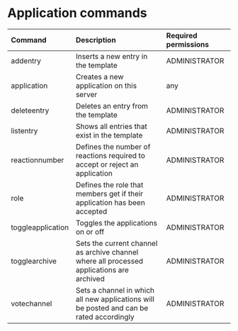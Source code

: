 # Application commands

| Command | Description | Required permissions |
| :--- | :--- | :--- |
|addentry                 | Inserts a new entry in the template | ADMINISTRATOR|
|application              | Creates a new application on this server | any|
|deleteentry              | Deletes an entry from the template | ADMINISTRATOR|
|listentry                | Shows all entries that exist in the template | ADMINISTRATOR|
|reactionnumber           | Defines the number of reactions required to accept or reject an application | ADMINISTRATOR|
|role                     | Defines the role that members get if their application has been accepted | ADMINISTRATOR|
|toggleapplication        | Toggles the applications on or off | ADMINISTRATOR|
|togglearchive            | Sets the current channel as archive channel where all processed applications are archived | ADMINISTRATOR|
|votechannel              | Sets a channel in which all new applications will be posted and can be rated accordingly | ADMINISTRATOR